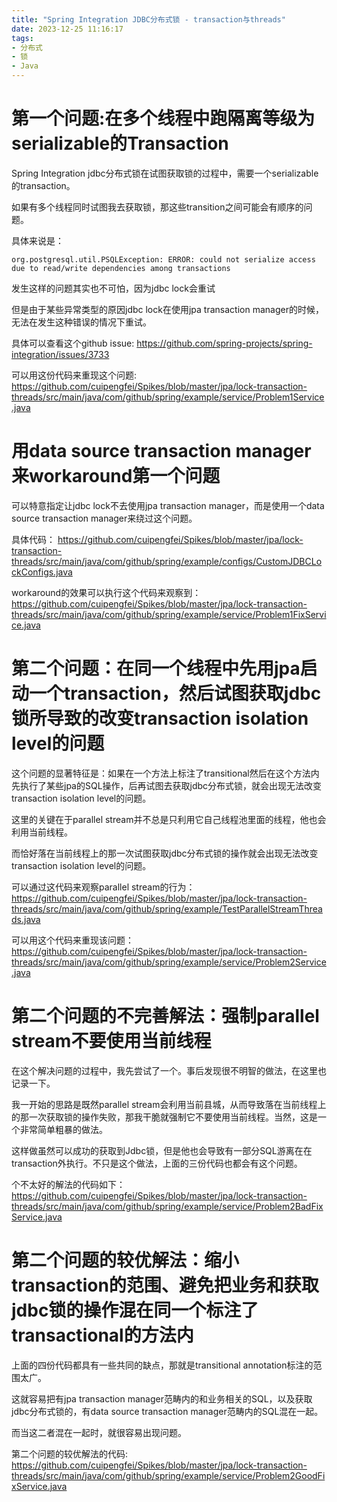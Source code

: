 ```yaml
---
title: "Spring Integration JDBC分布式锁 - transaction与threads"
date: 2023-12-25 11:16:17
tags:
- 分布式
- 锁
- Java
---
```


# 第一个问题:在多个线程中跑隔离等级为serializable的Transaction

Spring Integration jdbc分布式锁在试图获取锁的过程中，需要一个serializable的transaction。

如果有多个线程同时试图我去获取锁，那这些transition之间可能会有顺序的问题。

具体来说是：

```
org.postgresql.util.PSQLException: ERROR: could not serialize access due to read/write dependencies among transactions
```

发生这样的问题其实也不可怕，因为jdbc lock会重试

但是由于某些异常类型的原因jdbc lock在使用jpa transaction manager的时候，无法在发生这种错误的情况下重试。

具体可以查看这个github issue: https://github.com/spring-projects/spring-integration/issues/3733

可以用这份代码来重现这个问题: https://github.com/cuipengfei/Spikes/blob/master/jpa/lock-transaction-threads/src/main/java/com/github/spring/example/service/Problem1Service.java

# 用data source transaction manager来workaround第一个问题

可以特意指定让jdbc lock不去使用jpa transaction manager，而是使用一个data source transaction manager来绕过这个问题。

具体代码： https://github.com/cuipengfei/Spikes/blob/master/jpa/lock-transaction-threads/src/main/java/com/github/spring/example/configs/CustomJDBCLockConfigs.java

workaround的效果可以执行这个代码来观察到： https://github.com/cuipengfei/Spikes/blob/master/jpa/lock-transaction-threads/src/main/java/com/github/spring/example/service/Problem1FixService.java

# 第二个问题：在同一个线程中先用jpa启动一个transaction，然后试图获取jdbc锁所导致的改变transaction isolation level的问题

这个问题的显著特征是：如果在一个方法上标注了transitional然后在这个方法内先执行了某些jpa的SQL操作，后再试图去获取jdbc分布式锁，就会出现无法改变transaction isolation level的问题。

这里的关键在于parallel stream并不总是只利用它自己线程池里面的线程，他也会利用当前线程。

而恰好落在当前线程上的那一次试图获取jdbc分布式锁的操作就会出现无法改变transaction isolation level的问题。

可以通过这代码来观察parallel stream的行为： https://github.com/cuipengfei/Spikes/blob/master/jpa/lock-transaction-threads/src/main/java/com/github/spring/example/TestParallelStreamThreads.java

可以用这个代码来重现该问题：https://github.com/cuipengfei/Spikes/blob/master/jpa/lock-transaction-threads/src/main/java/com/github/spring/example/service/Problem2Service.java

# 第二个问题的不完善解法：强制parallel stream不要使用当前线程

在这个解决问题的过程中，我先尝试了一个。事后发现很不明智的做法，在这里也记录一下。

我一开始的思路是既然parallel stream会利用当前县城，从而导致落在当前线程上的那一次获取锁的操作失败，那我干脆就强制它不要使用当前线程。当然，这是一个非常简单粗暴的做法。

这样做虽然可以成功的获取到Jdbc锁，但是他也会导致有一部分SQL游离在在transaction外执行。不只是这个做法，上面的三份代码也都会有这个问题。

个不太好的解法的代码如下：https://github.com/cuipengfei/Spikes/blob/master/jpa/lock-transaction-threads/src/main/java/com/github/spring/example/service/Problem2BadFixService.java

# 第二个问题的较优解法：缩小transaction的范围、避免把业务和获取jdbc锁的操作混在同一个标注了transactional的方法内

上面的四份代码都具有一些共同的缺点，那就是transitional annotation标注的范围太广。

这就容易把有jpa transaction manager范畴内的和业务相关的SQL，以及获取jdbc分布式锁的，有data source transaction manager范畴内的SQL混在一起。

而当这二者混在一起时，就很容易出现问题。

第二个问题的较优解法的代码: https://github.com/cuipengfei/Spikes/blob/master/jpa/lock-transaction-threads/src/main/java/com/github/spring/example/service/Problem2GoodFixService.java